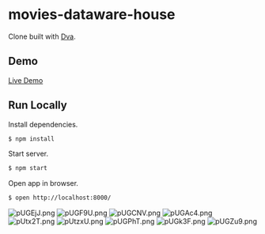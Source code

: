 # movies-dataware-house

Clone built with [Dva](https://github.com/dvajs/dva).

## Demo

[Live Demo](https://data-warehouse.azurewebsites.net)

## Run Locally

Install dependencies.

```bash
$ npm install
```

Start server.

```bash
$ npm start
```

Open app in browser.

```bash
$ open http://localhost:8000/
```

![pUGEjJ.png](https://s1.ax1x.com/2018/01/15/pUGEjJ.png)
![pUGF9U.png](https://s1.ax1x.com/2018/01/15/pUGF9U.png)
![pUGCNV.png](https://s1.ax1x.com/2018/01/15/pUGCNV.png)
![pUGAc4.png](https://s1.ax1x.com/2018/01/15/pUGAc4.png)
![pUtx2T.png](https://s1.ax1x.com/2018/01/15/pUtx2T.png)
![pUtzxU.png](https://s1.ax1x.com/2018/01/15/pUtzxU.png)
![pUGPhT.png](https://s1.ax1x.com/2018/01/15/pUGPhT.png)
![pUGk3F.png](https://s1.ax1x.com/2018/01/15/pUGk3F.png)
![pUGZu9.png](https://s1.ax1x.com/2018/01/15/pUGZu9.png)
